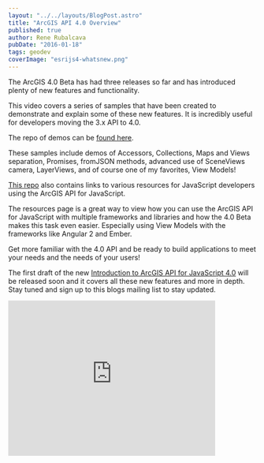 ```yaml
---
layout: "../../layouts/BlogPost.astro"
title: "ArcGIS API 4.0 Overview"
published: true
author: Rene Rubalcava
pubDate: "2016-01-18"
tags: geodev
coverImage: "esrijs4-whatsnew.png"
---
```


The ArcGIS 4.0 Beta has had three releases so far and has introduced plenty of new features and functionality.

This video covers a series of samples that have been created to demonstrate and explain some of these new features. It is incredibly useful for developers moving the 3.x API to 4.0.

The repo of demos can be [found here](https://github.com/odoe/esrijs4-demos).

These samples include demos of Accessors, Collections, Maps and Views separation, Promises, fromJSON methods, advanced use of SceneViews camera, LayerViews, and of course one of my favorites, View Models!

[This repo](https://github.com/odoe/esrijs-resources) also contains links to various resources for JavaScript developers using the ArcGIS API for JavaScript.

The resources page is a great way to view how you can use the ArcGIS API for JavaScript with multiple frameworks and libraries and how the 4.0 Beta makes this task even easier. Especially using View Models with the frameworks like Angular 2 and Ember.

Get more familiar with the 4.0 API and be ready to build applications to meet your needs and the needs of your users!

The first draft of the new [Introduction to ArcGIS API for JavaScript 4.0](https://leanpub.com/arcgis-js-api-4) will be released soon and it covers all these new features and more in depth. Stay tuned and sign up to this blogs mailing list to stay updated.

<iframe width="420" height="315" src="https://www.youtube.com/embed/CgrLCTBAbBs" frameborder="0" allowfullscreen></iframe>

